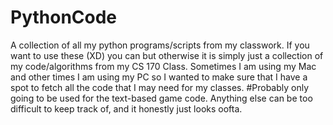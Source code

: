 # PythonCode
A collection of all my python programs/scripts from my classwork. 
If you want to use these (XD) you can but otherwise it is simply just a collection of my code/algorithms from my CS 170 Class. 
Sometimes I am using my Mac and other times I am using my PC so I wanted to make sure that I have a spot to fetch all the code that I may need for my classes. 
#Probably only going to be used for the text-based game code. 
Anything else can be too difficult to keep track of, and it honestly just looks oofta. 
